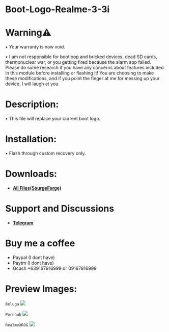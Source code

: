 # Boot-Logo-Realme-3-3i
# Warning⚠️
• Your warranty is now void.

• I am not responsible for bootloop and bricked devices, dead SD cards, thermonuclear war, or you getting fired because the alarm app failed. Please do some research if you have any concerns about features included in this module before installing or flashing it! You are choosing to make these modifications, and if you point the finger at me for messing up your device, I will laugh at you.
# Description:
• This file will replace your current boot logo.
# Installation:
• Flash through custom recovery only.
# Downloads:
- [**All Files(SourgeForge)**](https://sourceforge.net/projects/akastkzume-files/files/Boot%20Logo%20Realme%203-3i/)
# Support and Discussions
- [**Telegram**](https://t.me/bootlogorealme3official)
# Buy me a coffee
- Paypal (I dont have)
- Paytm (I dont have)
- Gcash +639167916999 or 09167916999
# Preview Images:

```Beluga```
<img src="https://raw.githubusercontent.com/AkasTKzume69/Boot-Logo-Realme-3-3i/main/assert/Beluga.png" />

```Pornhub```
<img src="https://raw.githubusercontent.com/AkasTKzume69/Boot-Logo-Realme-3-3i/main/assert/Pornhub.png" />

```RealmeXROG```
<img src="https://raw.githubusercontent.com/AkasTKzume69/Boot-Logo-Realme-3-3i/main/assert/RealmeXROG.png" />

